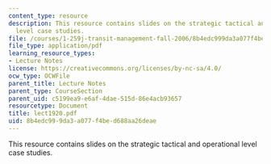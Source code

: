 ```yaml
---
content_type: resource
description: This resource contains slides on the strategic tactical and operational
  level case studies.
file: /courses/1-259j-transit-management-fall-2006/8b4edc999da3a077f4bed688aa26deae_lect1920.pdf
file_type: application/pdf
learning_resource_types:
- Lecture Notes
license: https://creativecommons.org/licenses/by-nc-sa/4.0/
ocw_type: OCWFile
parent_title: Lecture Notes
parent_type: CourseSection
parent_uid: c5199ea9-e6af-4dae-515d-86e4acb93657
resourcetype: Document
title: lect1920.pdf
uid: 8b4edc99-9da3-a077-f4be-d688aa26deae
---
```

This resource contains slides on the strategic tactical and operational level case studies.